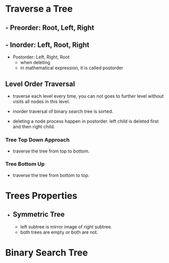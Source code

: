 # Traverse a Tree 
## - Preorder: Root, Left, Right
## - Inorder: Left, Root, Right 
- Postorder: Left, Right, Root
    - when deleting 
    - in mathematical expression, it is called postorder 

## Level Order Traversal 
- traverse each level every time, you can not goes to further level without visits all nodes in this level.


- inorder traversal of binary search tree is sorted. 

- deleting a node process happen in postorder. left child is deleted first and then right child.

### Tree Top Down Approach 
- traverse the tree from top to bottom.

### Tree Bottom Up 
- traverse the tree from bottom to top.

# Trees Properties
- ## Symmetric Tree
    - left subtree is mirror image of right subtree. 
    - both trees are empty or both are not.



# Binary Search Tree



